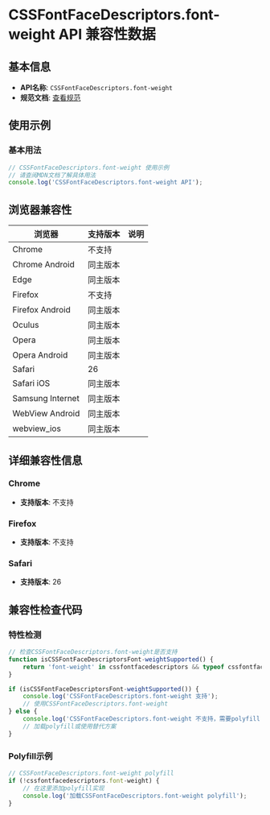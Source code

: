 # CSSFontFaceDescriptors.font-weight API 兼容性数据

## 基本信息

- **API名称**: `CSSFontFaceDescriptors.font-weight`
- **规范文档**: [查看规范](https://drafts.csswg.org/css-fonts/#dom-cssfontfacedescriptors-font-weight)

## 使用示例

### 基本用法

```javascript
// CSSFontFaceDescriptors.font-weight 使用示例
// 请查阅MDN文档了解具体用法
console.log('CSSFontFaceDescriptors.font-weight API');
```

## 浏览器兼容性

| 浏览器 | 支持版本 | 说明 |
|--------|----------|------|
| Chrome | 不支持 |  |
| Chrome Android | 同主版本 |  |
| Edge | 同主版本 |  |
| Firefox | 不支持 |  |
| Firefox Android | 同主版本 |  |
| Oculus | 同主版本 |  |
| Opera | 同主版本 |  |
| Opera Android | 同主版本 |  |
| Safari | 26 |  |
| Safari iOS | 同主版本 |  |
| Samsung Internet | 同主版本 |  |
| WebView Android | 同主版本 |  |
| webview_ios | 同主版本 |  |

## 详细兼容性信息

### Chrome

- **支持版本**: 不支持

### Firefox

- **支持版本**: 不支持

### Safari

- **支持版本**: 26

## 兼容性检查代码

### 特性检测

```javascript
// 检查CSSFontFaceDescriptors.font-weight是否支持
function isCSSFontFaceDescriptorsFont-weightSupported() {
    return 'font-weight' in cssfontfacedescriptors && typeof cssfontfacedescriptors.font-weight === 'function';
}

if (isCSSFontFaceDescriptorsFont-weightSupported()) {
    console.log('CSSFontFaceDescriptors.font-weight 支持');
    // 使用CSSFontFaceDescriptors.font-weight
} else {
    console.log('CSSFontFaceDescriptors.font-weight 不支持，需要polyfill');
    // 加载polyfill或使用替代方案
}
```

### Polyfill示例

```javascript
// CSSFontFaceDescriptors.font-weight polyfill
if (!cssfontfacedescriptors.font-weight) {
    // 在这里添加polyfill实现
    console.log('加载CSSFontFaceDescriptors.font-weight polyfill');
}
```

